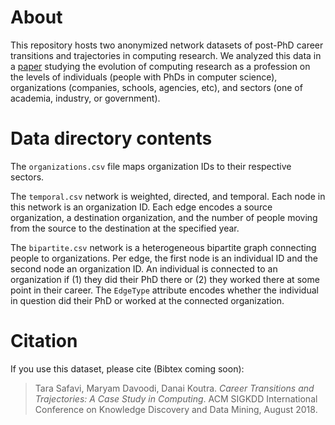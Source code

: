 # About

This repository hosts two anonymized network datasets of post-PhD career transitions and trajectories in computing research. We analyzed this data in a [paper](https://arxiv.org/abs/1805.06534) studying the evolution of computing research as a profession on the levels of individuals (people with PhDs in computer science), organizations (companies, schools, agencies, etc), and sectors (one of academia, industry, or government). 

# Data directory contents

The ```organizations.csv``` file maps organization IDs to their respective sectors.

The ```temporal.csv``` network is weighted, directed, and temporal.
Each node in this network is an organization ID. 
Each edge encodes a source organization, a destination organization, and the number of people moving from the source to the destination at the specified year. 

The ```bipartite.csv``` network is a heterogeneous bipartite graph connecting people to organizations. 
Per edge, the first node is an individual ID and the second node an organization ID. 
An individual is connected to an organization if (1) they did their PhD there or (2) they worked there at some point in their career. 
The ```EdgeType``` attribute encodes whether the individual in question did their PhD or worked at the connected organization.

# Citation

If you use this dataset, please cite (Bibtex coming soon):

> Tara Safavi, Maryam Davoodi, Danai Koutra. _Career Transitions and Trajectories: A Case Study in Computing_. ACM SIGKDD International Conference on Knowledge Discovery and Data Mining, August 2018.


